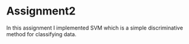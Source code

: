 # Assignment2
In this assignment I implemented SVM which is a simple discriminative method for classifying data.
